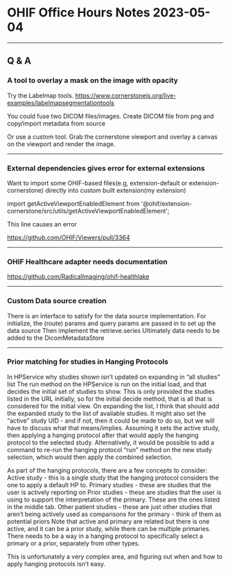 # OHIF Office Hours Notes 2023-05-04

---

## Q & A

### A tool to overlay a mask on the image with opacity

Try the Labelmap tools. https://www.cornerstonejs.org/live-examples/labelmapsegmentationtools

You could fuse two DICOM files/images. Create DICOM file from png and copy/import metadata from source

Or use a custom tool. Grab the cornerstone viewport and overlay a canvas on the viewport and render the image.

---

### External dependencies gives error for external extensions

Want to import some OHIF-based files(e.g, extension-default or extension-cornerstone) directly into custom built extension(my extension)

import getActiveViewportEnabledElement from '@ohif/extension-cornerstone/src/utils/getActiveViewportEnabledElement';

This line causes an error

https://github.com/OHIF/Viewers/pull/3364

---

### OHIF Healthcare adapter needs documentation

https://github.com/RadicalImaging/ohif-healthlake

---

### Custom Data source creation

There is an interface to satisfy for the data source implementation.
For initialize, the (route) params and query params are passed in to set up the data source
Then implement the retrieve.series
Ultimately data needs to be added to the DicomMetadataStore

---

### Prior matching for studies in Hanging Protocols

In HPService why studies shown isn’t updated on expanding in “all studies” list
The run method on the HPService is run on the initial load, and that decides the initial set of studies to show. This is only provided the studies listed in the URL initially, so for the initial decide method, that is all that is considered for the initial view. On expanding the list, I think that should add the expanded study to the list of available studies. It might also set the “active” study UID - and if not, then it could be made to do so, but we will have to discuss what that means/implies. Assuming it sets the active study, then applying a hanging protocol after that would apply the hanging protocol to the selected study. Alternatively, it would be possible to add a command to re-run the hanging protocol “run” method on the new study selection, which would then apply the combined selection.

As part of the hanging protocols, there are a few concepts to consider:
Active study - this is a single study that the hanging protocol considers the one to apply a default HP to.
Primary studies - these are studies that the user is actively reporting on
Prior studies - these are studies that the user is using to support the interpretation of the primary. These are the ones listed in the middle tab.
Other patient studies - these are just other studies that aren’t being actively used as comparisons for the primary - think of them as potential priors
Note that active and primary are related but there is one active, and it can be a prior study, while there can be multiple primaries.
There needs to be a way in a hanging protocol to specifically select a primary or a prior, separately from other types.

This is unfortunately a very complex area, and figuring out when and how to apply hanging protocols isn’t easy.
